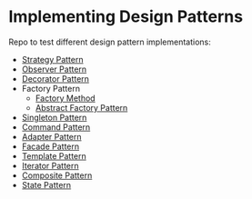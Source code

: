 # Implementing Design Patterns


Repo to test different design pattern implementations:

* [Strategy Pattern](https://github.com/xala3pa/implementingDesignPatterns/tree/master/java/strategyPattern)
* [Observer Pattern](https://github.com/xala3pa/implementingDesignPatterns/tree/master/java/observerPattern)
* [Decorator Pattern](https://github.com/xala3pa/implementingDesignPatterns/tree/master/java/decoratorPattern)
* Factory Pattern
  * [Factory Method](https://github.com/xala3pa/implementingDesignPatterns/tree/master/java/factoryMethodPattern)
  * [Abstract Factory Pattern](https://github.com/xala3pa/implementingDesignPatterns/tree/master/java/abstractFactoryPattern)
* [Singleton Pattern](https://github.com/xala3pa/implementingDesignPatterns/tree/master/java/singletonPattern)
* [Command Pattern](https://github.com/xala3pa/implementingDesignPatterns/tree/master/java/commandPattern)
* [Adapter Pattern](https://github.com/xala3pa/implementingDesignPatterns/tree/master/java/adapterPattern)
* [Facade Pattern](https://github.com/xala3pa/implementingDesignPatterns/tree/master/java/facadePattern)
* [Template Pattern](https://github.com/xala3pa/implementingDesignPatterns/tree/master/java/templatePattern)
* [Iterator Pattern](https://github.com/xala3pa/implementingDesignPatterns/tree/master/java/iteratorPattern)
* [Composite Pattern](https://github.com/xala3pa/implementingDesignPatterns/tree/master/java/compositePattern)
* [State Pattern](https://github.com/xala3pa/implementingDesignPatterns/tree/master/java/statePattern)

